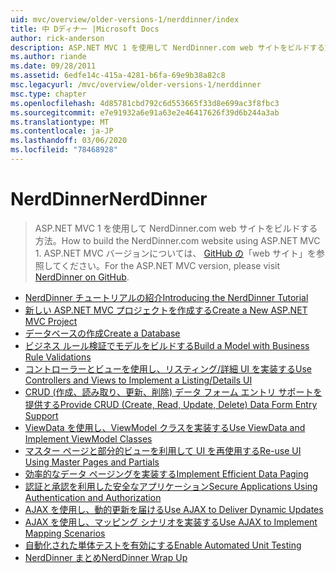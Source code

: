 ```yaml
---
uid: mvc/overview/older-versions-1/nerddinner/index
title: 中 Dディナー |Microsoft Docs
author: rick-anderson
description: ASP.NET MVC 1 を使用して NerdDinner.com web サイトをビルドする方法。 ASP.NET MVC 3 バージョンについては、GitHub の「web サイト」を参照してください。
ms.author: riande
ms.date: 09/28/2011
ms.assetid: 6edfe14c-415a-4281-b6fa-69e9b38a82c8
msc.legacyurl: /mvc/overview/older-versions-1/nerddinner
msc.type: chapter
ms.openlocfilehash: 4d85781cbd792c6d553665f33d8e699ac3f8fbc3
ms.sourcegitcommit: e7e91932a6e91a63e2e46417626f39d6b244a3ab
ms.translationtype: MT
ms.contentlocale: ja-JP
ms.lasthandoff: 03/06/2020
ms.locfileid: "78468928"
---
```

# <a name="nerddinner"></a><span data-ttu-id="e5d3b-104">NerdDinner</span><span class="sxs-lookup"><span data-stu-id="e5d3b-104">NerdDinner</span></span>

> <span data-ttu-id="e5d3b-105">ASP.NET MVC 1 を使用して NerdDinner.com web サイトをビルドする方法。</span><span class="sxs-lookup"><span data-stu-id="e5d3b-105">How to build the NerdDinner.com website using ASP.NET MVC 1.</span></span> <span data-ttu-id="e5d3b-106">ASP.NET MVC バージョンについては、 [GitHub の](https://github.com/AspNetMVPSamples/NerdDinner)「web サイト」を参照してください。</span><span class="sxs-lookup"><span data-stu-id="e5d3b-106">For the ASP.NET MVC version, please visit [NerdDinner on GitHub](https://github.com/AspNetMVPSamples/NerdDinner).</span></span>

- [<span data-ttu-id="e5d3b-107">NerdDinner チュートリアルの紹介</span><span class="sxs-lookup"><span data-stu-id="e5d3b-107">Introducing the NerdDinner Tutorial</span></span>](introducing-the-nerddinner-tutorial.md)
- [<span data-ttu-id="e5d3b-108">新しい ASP.NET MVC プロジェクトを作成する</span><span class="sxs-lookup"><span data-stu-id="e5d3b-108">Create a New ASP.NET MVC Project</span></span>](create-a-new-aspnet-mvc-project.md)
- [<span data-ttu-id="e5d3b-109">データベースの作成</span><span class="sxs-lookup"><span data-stu-id="e5d3b-109">Create a Database</span></span>](create-a-database.md)
- [<span data-ttu-id="e5d3b-110">ビジネス ルール検証でモデルをビルドする</span><span class="sxs-lookup"><span data-stu-id="e5d3b-110">Build a Model with Business Rule Validations</span></span>](build-a-model-with-business-rule-validations.md)
- [<span data-ttu-id="e5d3b-111">コントローラーとビューを使用し、リスティング/詳細 UI を実装する</span><span class="sxs-lookup"><span data-stu-id="e5d3b-111">Use Controllers and Views to Implement a Listing/Details UI</span></span>](use-controllers-and-views-to-implement-a-listingdetails-ui.md)
- [<span data-ttu-id="e5d3b-112">CRUD (作成、読み取り、更新、削除) データ フォーム エントリ サポートを提供する</span><span class="sxs-lookup"><span data-stu-id="e5d3b-112">Provide CRUD (Create, Read, Update, Delete) Data Form Entry Support</span></span>](provide-crud-create-read-update-delete-data-form-entry-support.md)
- [<span data-ttu-id="e5d3b-113">ViewData を使用し、ViewModel クラスを実装する</span><span class="sxs-lookup"><span data-stu-id="e5d3b-113">Use ViewData and Implement ViewModel Classes</span></span>](use-viewdata-and-implement-viewmodel-classes.md)
- [<span data-ttu-id="e5d3b-114">マスター ページと部分的ビューを利用して UI を再使用する</span><span class="sxs-lookup"><span data-stu-id="e5d3b-114">Re-use UI Using Master Pages and Partials</span></span>](re-use-ui-using-master-pages-and-partials.md)
- [<span data-ttu-id="e5d3b-115">効率的なデータ ページングを実装する</span><span class="sxs-lookup"><span data-stu-id="e5d3b-115">Implement Efficient Data Paging</span></span>](implement-efficient-data-paging.md)
- [<span data-ttu-id="e5d3b-116">認証と承認を利用した安全なアプリケーション</span><span class="sxs-lookup"><span data-stu-id="e5d3b-116">Secure Applications Using Authentication and Authorization</span></span>](secure-applications-using-authentication-and-authorization.md)
- [<span data-ttu-id="e5d3b-117">AJAX を使用し、動的更新を届ける</span><span class="sxs-lookup"><span data-stu-id="e5d3b-117">Use AJAX to Deliver Dynamic Updates</span></span>](use-ajax-to-deliver-dynamic-updates.md)
- [<span data-ttu-id="e5d3b-118">AJAX を使用し、マッピング シナリオを実装する</span><span class="sxs-lookup"><span data-stu-id="e5d3b-118">Use AJAX to Implement Mapping Scenarios</span></span>](use-ajax-to-implement-mapping-scenarios.md)
- [<span data-ttu-id="e5d3b-119">自動化された単体テストを有効にする</span><span class="sxs-lookup"><span data-stu-id="e5d3b-119">Enable Automated Unit Testing</span></span>](enable-automated-unit-testing.md)
- [<span data-ttu-id="e5d3b-120">NerdDinner まとめ</span><span class="sxs-lookup"><span data-stu-id="e5d3b-120">NerdDinner Wrap Up</span></span>](nerddinner-wrap-up.md)
